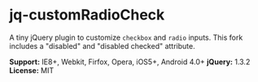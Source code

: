 # jq-customRadioCheck

A tiny jQuery plugin to customize `checkbox` and `radio` inputs.
This fork includes a "disabled" and "disabled checked" attribute.

**Support:** IE8+, Webkit, Firfox, Opera, iOS5+, Android 4.0+
**jQuery:** 1.3.2
**License:** MIT
